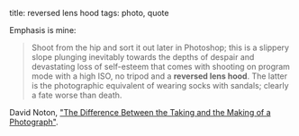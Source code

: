 title: reversed lens hood
tags: photo, quote


Emphasis is mine:

> Shoot from the hip and sort it out later in Photoshop; this is a slippery slope plunging inevitably towards the depths of despair and devastating loss of self-esteem that comes with shooting on program mode with a high ISO, no tripod and a **reversed lens hood**. The latter is the photographic equivalent of wearing socks with sandals; clearly a fate worse than death.

David Noton, ["The Difference Between the Taking and the Making of a Photograph"](http://www.photographyblog.com/articles/the_difference_between_the_taking_and_the_making_of_a_photograph).



